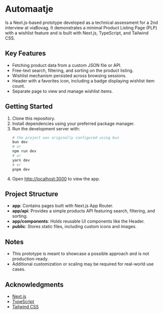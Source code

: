 # Automaatje

Is a Next.js-based prototype developed as a technical assessment for a 2nd interview at viaBovag. It demonstrates a minimal Product Listing Page (PLP) with a wishlist feature and is built with Next.js, TypeScript, and Tailwind CSS.

## Key Features

- Fetching product data from a custom JSON file or API.
- Free-text search, filtering, and sorting on the product listing.
- Wishlist mechanism persisted across browsing sessions.
- Header with a favorites icon, including a badge displaying wishlist item count.
- Separate page to view and manage wishlist items.

## Getting Started

1. Clone this repository.  
2. Install dependencies using your preferred package manager.  
3. Run the development server with:
   ```bash
   # the project was originally configured using bun
   bun dev
   # or
   npm run dev
   # or
   yarn dev
   # or
   pnpm dev
   ```
4. Open [http://localhost:3000](http://localhost:3000) to view the app.

## Project Structure

- **app**: Contains pages built with Next.js App Router.  
- **app/api**: Provides a simple products API featuring search, filtering, and sorting.  
- **app/components**: Holds reusable UI components like the Header.  
- **public**: Stores static files, including custom icons and images.  

## Notes

- This prototype is meant to showcase a possible approach and is not production-ready.
- Additional customization or scaling may be required for real-world use cases.

## Acknowledgments

- [Next.js](https://nextjs.org)
- [TypeScript](https://www.typescriptlang.org/)
- [Tailwind CSS](https://tailwindcss.com/)
